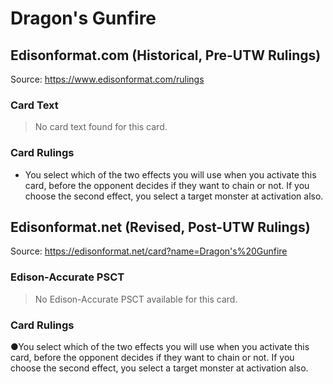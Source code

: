 # Dragon's Gunfire

## Edisonformat.com (Historical, Pre-UTW Rulings)

Source: https://www.edisonformat.com/rulings

### Card Text

> No card text found for this card.

### Card Rulings

*   You select which of the two effects you will use when you activate this card, before the opponent decides if they want to chain or not. If you choose the second effect, you select a target monster at activation also.

## Edisonformat.net (Revised, Post-UTW Rulings)

Source: https://edisonformat.net/card?name=Dragon's%20Gunfire

### Edison-Accurate PSCT

> No Edison-Accurate PSCT available for this card.

### Card Rulings

●You select which of the two effects you will use when you activate this card, before the opponent decides if they want to chain or not. If you choose the second effect, you select a target monster at activation also.
            
